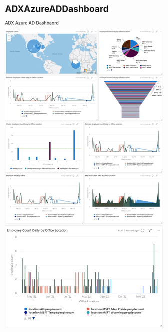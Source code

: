 # ADXAzureADDashboard
ADX Azure AD Dashbaord

![Architecture](/AzureAD/images/azuread1.jpg "Dashboard")
![Architecture](/AzureAD/images/azuread2.jpg "Dashboard")
![Architecture](/AzureAD/images/azuread3.jpg "Dashboard")
